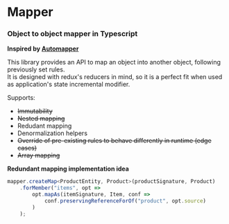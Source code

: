 # Mapper

### Object to object mapper in Typescript

**Inspired by [Automapper](https://github.com/automapper/automapper)**

This library provides an API to map an object into another object, following previously set rules.  
It is designed with redux's reducers in mind, so it is a perfect fit when used as application's state incremental modifier.

Supports:
+ ~~Immutability~~
+ ~~Nested mapping~~
+ Redudant mapping
+ Denormalization helpers
+ ~~Override of pre-existing rules to behave differently in runtime (edge cases)~~
+ ~~Array mapping~~

**Redundant mapping implementation idea**  

```typescript
mapper.createMap<ProductEntity, Product>(productSignature, Product)
    .forMember("items", opt =>
        opt.mapAs(itemSignature, Item, conf =>
            conf.preservingReferenceForOf("product", opt.source)
        )
    );
```